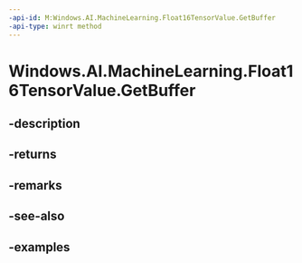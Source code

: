 ```yaml
---
-api-id: M:Windows.AI.MachineLearning.Float16TensorValue.GetBuffer
-api-type: winrt method
---
```


<!-- Method syntax.
public IVectorView<float> Float16TensorValue.GetBuffer()
-->

# Windows.AI.MachineLearning.Float16TensorValue.GetBuffer

## -description

## -returns

## -remarks

## -see-also

## -examples

